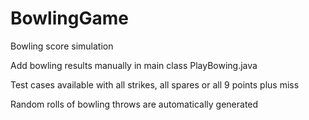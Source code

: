 # BowlingGame
Bowling score simulation

Add bowling results manually in main class PlayBowing.java

Test cases available with all strikes, all spares or all 9 points plus miss

Random rolls of bowling throws are automatically generated
